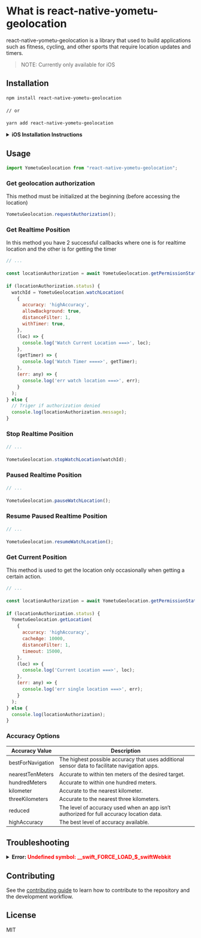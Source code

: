 # What is react-native-yometu-geolocation

react-native-yometu-geolocation is a library that used to build applications such as fitness, cycling, and other sports that require location updates and timers.

> NOTE: Currently only available for iOS

##

## Installation

```sh
npm install react-native-yometu-geolocation

// or

yarn add react-native-yometu-geolocation
```

<details>
<summary><strong>iOS Installation Instructions</strong></summary>

### 1. Install with Cocoapods
You can also link the library using Cocoapods by adding this line to your `Podfile`:

```ruby
pod 'react-native-yometu-geolocation', :path => '../node_modules/react-native-yometu-geolocation/react-native-yometu-geolocation.podspec'
```
### 2. Info.plist usage descriptions
Finally, you then need to make sure you have the correct usage discriptions inside your `Info.plist` file. The message will show in the Alert box when your app requests permissions and lets the user know why you are asking for that permissions. They are also part of the App Store review process.

If you are only requesting "when in use" (foreground) location access you just need to make sure you have the `NSLocationWhenInUseUsageDescription` item in your Plist.

If you are requesting "always" (background) permission you will *also* need to add `NSLocationAlwaysAndWhenInUseUsageDescription` and `NSLocationAlwaysUsageDescription` into your PList file.

The easiest way to add these is to find your `Info.plist` in Xcode, right click on it, and then choose "edit as source code". You can then enter the items you need into the file:

```xml
<key>NSLocationWhenInUseUsageDescription</key>
<string>This is the plist item for NSLocationWhenInUseUsageDescription</string>
<key>NSLocationAlwaysAndWhenInUseUsageDescription</key>
<string>This is the plist item for NSLocationAlwaysAndWhenInUseUsageDescription</string>
<key>NSLocationAlwaysUsageDescription</key>
<string>This is the plist item for NSLocationAlwaysUsageDescription</string>
```

### 3. Background mode setup (optional)
For background location to work, a few things need to be configured:

1. In the Xcode project, go to Capabilities, switch on "Background Modes" and check "Location updates".
![Screenshot](internals/capabilities-background.png)

2. Set `NSLocationAlwaysAndWhenInUseUsageDescription` and `NSLocationAlwaysUsageDescription` in your `Info.plist` file.

</details>

## Usage

```js
import YometuGeolocation from "react-native-yometu-geolocation";
```

### Get geolocation authorization
This method must be initialized at the beginning (before accessing the location)
```js
YometuGeolocation.requestAuthorization();
```

### Get Realtime Position
In this method you have 2 successful callbacks where one is for realtime location and the other is for getting the timer
```js
// ...

const locationAuthorization = await YometuGeolocation.getPermissionStatus();

if (locationAuthorization.status) {
  watchId = YometuGeolocation.watchLocation(
    {
      accuracy: 'highAccuracy',
      allowBackground: true,
      distanceFilter: 1,
      withTimer: true,
    },
    (loc) => {
      console.log('Watch Current Location ===>', loc);
    },
    (getTimer) => {
      console.log('Watch Timer ====>', getTimer);
    },
    (err: any) => {
      console.log('err watch location ===>', err);
    }
  );
} else {
  // Triger if authorization denied
  console.log(locationAuthorization.message);
}
```
### Stop Realtime Position
```js
// ...

YometuGeolocation.stopWatchLocation(watchId);
```

### Paused Realtime Position
```js
// ...

YometuGeolocation.pauseWatchLocation();
```

### Resume Paused Realtime Position
```js
// ...

YometuGeolocation.resumeWatchLocation();
```
### Get Current Position

This method is used to get the location only occasionally when getting a certain action.

```js
// ...

const locationAuthorization = await YometuGeolocation.getPermissionStatus();

if (locationAuthorization.status) {
  YometuGeolocation.getLocation(
    {
      accuracy: 'highAccuracy',
      cacheAge: 10000,
      distanceFilter: 1,
      timeout: 15000,
    },
    (loc) => {
      console.log('Current Location ===>', loc);
    },
    (err: any) => {
      console.log('err single location ===>', err);
    }
  );
} else {
  console.log(locationAuthorization);
}
```

### Accuracy Options
| Accuracy Value           | Description                                                                                   |
|-------------------|-----------------------------------------------------------------------------------------------|
| bestForNavigation | The highest possible accuracy that uses additional sensor data to facilitate navigation apps. |
| nearestTenMeters  | Accurate to within ten meters of the desired target.                                          |
| hundredMeters     | Accurate to within one hundred meters.                                                        |
| kilometer         | Accurate to the nearest kilometer.                                                            |
| threeKilometers   | Accurate to the nearest three kilometers.                                                     |
| reduced           | The level of accuracy used when an app isn’t authorized for full accuracy location data.      |
| highAccuracy      | The best level of accuracy available.                                                         |

## Troubleshooting
<details>
<summary><strong>Error: <span style="color:red;">Undefined symbol: __swift_FORCE_LOAD_$_swiftWebkit</span></strong></summary>
if you have problems when building the project as below:

![Screenshot](internals/err-swift.png)

Create empty swift file in your project with XCode

![Screenshot](internals/new-file.png)

Click next button, then save your empty file

![Screenshot](internals/save-file.png)

XCode will ask you "Create Bridging Header".

![Screenshot](internals/bridging.png)

You can choose "Create Bridging Header", after that rebuild your code, and everything works normally.
</details>

## Contributing

See the [contributing guide](CONTRIBUTING.md) to learn how to contribute to the repository and the development workflow.

## License

MIT
